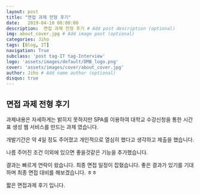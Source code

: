 ```yaml
---
layout: post
title: "면접 과제 전형 후기"
date:   2019-04-10 00:00:00
description:  면접 과제 전형 후기 # Add post description (optional)
img: about_cover.jpg # Add image post (optional)
categories: Jiho
tags: [Blog, IT]
navigation: True
subclass: 'post tag-IT tag-Interview'
logo: 'assets/images/default/DMB_logo.png'
cover: 'assets/images/cover/about_cover.jpg'
author: Jiho # Add name author (optional)
disqus: true
---
```

  

## 면접 과제 전형 후기

과제내용은 자세하게는 밝히지 못하지만 SPA를 이용하여 대학교 수강신청을 통한 시간표 생성 웹 서비스를 만드는 과제 였습니다. 

개발기간은 약 4일 정도 주어졌고 개인적으로 열심히 했다고 생각하고 제출을 했습니다. 

나름 주어진 조건 이외에 있으면 좋을것같은 기능을 추가했습니다. 

결과는 빠르게 연락이 왔습니다. 최종 면접 일정이 잡혔습니다. 좋은 결과가 있기를 기대하며 최종 면접 대비를 해보겠습니다. ㅎㅎ

짧은 면접과제 후기 입니다.
